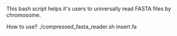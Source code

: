This bash script helps it's users to universally read FASTA files by chromosome.

How to use?
./compressed_fasta_reader.sh insert.fa
